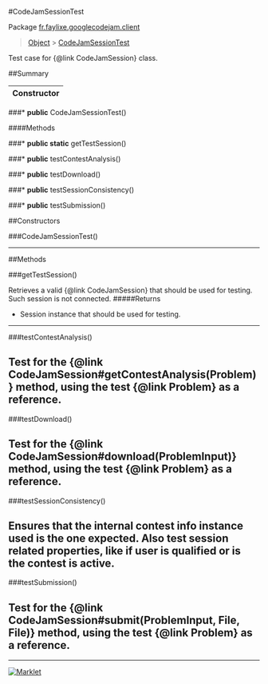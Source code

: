 #CodeJamSessionTest

Package [fr.faylixe.googlecodejam.client](README.md)<br>
> [Object](../../../ava/lang/Object.md) > [CodeJamSessionTest](CodeJamSessionTest.md)

Test case for {@link CodeJamSession} class.

##Summary

| Constructor |
|  ---  |
###* **public** CodeJamSessionTest()


####Methods

###* **public static** getTestSession()

###* **public** testContestAnalysis()

###* **public** testDownload()

###* **public** testSessionConsistency()

###* **public** testSubmission()



##Constructors

###CodeJamSessionTest()



---

##Methods

###getTestSession()


Retrieves a valid {@link CodeJamSession}
 that should be used for testing.
 Such session is not connected.
#####Returns


* Session instance that should be used for testing.

---
###testContestAnalysis()


Test for the {@link CodeJamSession#getContestAnalysis(Problem)}
 method, using the test {@link Problem} as a reference.
---
###testDownload()


Test for the {@link CodeJamSession#download(ProblemInput)}
 method, using the test {@link Problem} as a reference.
---
###testSessionConsistency()


Ensures that the internal contest info instance used
 is the one expected. Also test session related properties,
 like if user is qualified or is the contest is active.
---
###testSubmission()


Test for the {@link CodeJamSession#submit(ProblemInput, File, File)}
 method, using the test {@link Problem} as a reference.
---
---
[![Marklet](https://img.shields.io/badge/Generated%20by-Marklet-green.svg)](https://github.com/Faylixe/marklet)
